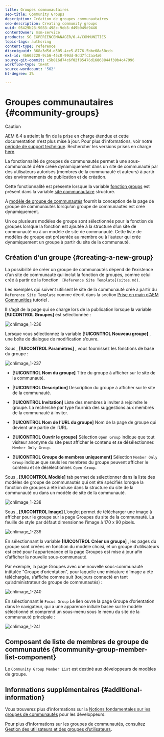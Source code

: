 ```yaml
---
title: Groupes communautaires
seo-title: Community Groups
description: Création de groupes communautaires
seo-description: Creating community groups
uuid: 05429b23-9083-498c-9eb3-d49b049d9446
contentOwner: msm-service
products: SG_EXPERIENCEMANAGER/6.4/COMMUNITIES
topic-tags: authoring
content-type: reference
discoiquuid: 868a3d5d-d505-4ce5-8776-5bbe68a30ccb
exl-id: 4b663228-9cb6-45c0-99dd-8dd7fc2aa4a6
source-git-commit: c5b816d74c6f02f85476d16868844f39b4c47996
workflow-type: tm+mt
source-wordcount: '562'
ht-degree: 3%

---
```


# Groupes communautaires {#community-groups}

>[!CAUTION]
>
>AEM 6.4 a atteint la fin de la prise en charge étendue et cette documentation n’est plus mise à jour. Pour plus d’informations, voir notre [période de support technique](https://helpx.adobe.com/fr/support/programs/eol-matrix.html). Rechercher les versions prises en charge [here](https://experienceleague.adobe.com/docs/?lang=fr).

La fonctionnalité de groupes de communautés permet à une sous-communauté d’être créée dynamiquement dans un site de communauté par des utilisateurs autorisés (membres de la communauté et auteurs) à partir des environnements de publication et de création.

Cette fonctionnalité est présente lorsque la variable [fonction groups](functions.md#groups-function) est présent dans la variable [site communautaire](sites-console.md) structure.

A [modèle de groupe de communautés](tools-groups.md) fournit la conception de la page de groupe de communautés lorsqu’un groupe de communautés est créé dynamiquement.

Un ou plusieurs modèles de groupe sont sélectionnés pour la fonction de groupes lorsque la fonction est ajoutée à la structure d’un site de communauté ou à un modèle de site de communauté. Cette liste de modèles de groupe est présentée au membre ou à l’auteur qui crée dynamiquement un groupe à partir du site de la communauté.

## Création d’un groupe {#creating-a-new-group}

La possibilité de créer un groupe de communautés dépend de l’existence d’un site de communauté qui inclut la fonction de groupes, comme celui créé à partir de la fonction ` [Reference Site Template](sites.md)`.

Les exemples qui suivent utilisent le site de la communauté créé à partir du `Reference Site Template` comme décrit dans la section [Prise en main d’AEM Communities](getting-started.md) tutoriel .

Il s’agit de la page qui se charge lors de la publication lorsque la variable **[!UICONTROL Groupes]** est sélectionnée :

![chlimage_1-236](assets/chlimage_1-236.png)

Lorsque vous sélectionnez la variable **[!UICONTROL Nouveau groupe]** , une boîte de dialogue de modification s’ouvre.

Sous , **[!UICONTROL Paramètres]** , vous fournissez les fonctions de base du groupe :

![chlimage_1-237](assets/chlimage_1-237.png)

* **[!UICONTROL Nom du groupe]**
Titre du groupe à afficher sur le site de la communauté.

* **[!UICONTROL Description]**
Description du groupe à afficher sur le site de la communauté.

* **[!UICONTROL Invitation]**
Liste des membres à inviter à rejoindre le groupe. La recherche par type fournira des suggestions aux membres de la communauté à inviter.

* **[!UICONTROL Nom de l’URL du groupe]**
Nom de la page de groupe qui devient une partie de l’URL.

* **[!UICONTROL Ouvrir le groupe]**
Sélection 
`Open Group` indique que tout visiteur anonyme du site peut afficher le contenu et se désélectionner. `Member Only Group`.

* **[!UICONTROL Groupe de membres uniquement]**
Sélection 
`Member Only Group` indique que seuls les membres du groupe peuvent afficher le contenu et se désélectionner. `Open Group`.

Sous , **[!UICONTROL Modèle]** tab permet de sélectionner dans la liste des modèles de groupe de communautés qui ont été spécifiés lorsque la fonction de groupes a été incluse dans la structure du site de la communauté ou dans un modèle de site de la communauté.

![chlimage_1-238](assets/chlimage_1-238.png)

Sous , **[!UICONTROL Image]** L’onglet permet de télécharger une image à afficher pour le groupe sur la page Groupes du site de la communauté. La feuille de style par défaut dimensionne l’image à 170 x 90 pixels.

![chlimage_1-239](assets/chlimage_1-239.png)

En sélectionnant la variable **[!UICONTROL Créer un groupe]** , les pages du groupe sont créées en fonction du modèle choisi, et un groupe d’utilisateurs est créé pour l’appartenance et la page Groupes est mise à jour afin d’afficher la nouvelle sous-communauté.

Par exemple, la page Groupes avec une nouvelle sous-communauté intitulée &quot;Groupe d’orientation&quot;, pour laquelle une miniature d’image a été téléchargée, s’affiche comme suit (toujours connecté en tant qu’administrateur de groupe de communautés) :

![chlimage_1-240](assets/chlimage_1-240.png)

En sélectionnant le `Focus Group` Le lien ouvre la page Groupe d’orientation dans le navigateur, qui a une apparence initiale basée sur le modèle sélectionné et comprend un sous-menu sous le menu du site de la communauté principale :

![chlimage_1-241](assets/chlimage_1-241.png)

## Composant de liste de membres de groupe de communautés {#community-group-member-list-component}

Le `Community Group Member List` est destiné aux développeurs de modèles de groupe.

## Informations supplémentaires {#additional-information}

Vous trouverez plus d’informations sur la [Notions fondamentales sur les groupes de communautés](essentials-groups.md) pour les développeurs.

Pour plus d’informations sur les groupes de communautés, consultez [Gestion des utilisateurs et des groupes d’utilisateurs](users.md).
